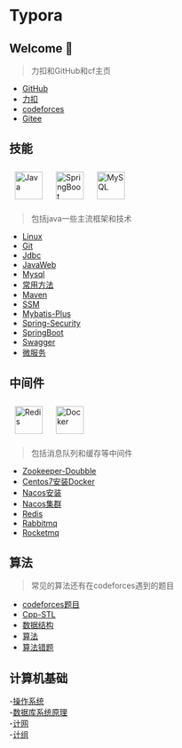 # Typora
## Welcome 👋

> 力扣和GitHub和cf主页
- [GitHub](https://github.com/interca)
- [力扣](https://leetcode.cn/u/hong-shen-2/)
- [codeforces](https://codeforces.com/profile/hongshen)
- [Gitee](https://gitee.com/hongshenghyj)

## 技能

<div align="">  
<img style="margin: 10px" src="https://profilinator.rishav.dev/skills-assets/java-original-wordmark.svg" alt="Java" height="50" />
<img style="margin: 10px" src="https://profilinator.rishav.dev/skills-assets/springio-icon.svg" alt="SpringBoot" height="50" />
<img style="margin: 10px" src="https://profilinator.rishav.dev/skills-assets/mysql-original-wordmark.svg" alt="MySQL" height="50" />  
</div>

> 包括java一些主流框架和技术
> 
> 
- [Linux](https://github.com/interca/Typora/blob/master/Linux.md)
- [Git](https://github.com/interca/Typora/blob/master/Git.md)
- [Jdbc](https://github.com/interca/Typora/blob/master/JDBC.md)
- [JavaWeb](https://github.com/interca/Typora/blob/master/javaweb.md)
- [Mysql](https://github.com/interca/Typora/blob/master/%E6%95%B0%E6%8D%AE%E5%BA%93.md)
- [常用方法](https://github.com/interca/Typora/blob/master/%E5%B8%B8%E7%94%A8%E6%96%B9%E6%B3%95.md)
- [Maven](https://github.com/interca/Typora/blob/master/Maven.md)
- [SSM](https://github.com/interca/Typora/blob/master/SSM%E5%BF%AB%E9%80%9F%E5%85%A5%E9%97%A8.md)
- [Mybatis-Plus](https://github.com/interca/Typora/blob/master/Mybatis-Plus.md)
- [Spring-Security](https://github.com/interca/Typora/blob/master/Spring-security.md)
- [SpringBoot](https://github.com/interca/Typora/blob/master/SpringBoot.md)
- [Swagger](https://github.com/interca/Typora/blob/master/Swagger.md)
- [微服务](https://github.com/interca/Typora/blob/master/%E5%88%86%E5%B8%83%E5%BC%8F.md)


## 中间件 
<div align="">
<img style="margin: 10px" src="https://profilinator.rishav.dev/skills-assets/redis-original-wordmark.svg" alt="Redis" height="50" />
<img style="margin: 10px" src="https://profilinator.rishav.dev/skills-assets/docker-original-wordmark.svg" alt="Docker" height="50" />
</div>


> 包括消息队列和缓存等中间件
- [Zookeeper-Doubble](https://github.com/interca/Typora/blob/master/Zookeeper.md)
- [Centos7安装Docker](https://github.com/interca/Typora/blob/master/Centos7%E5%AE%89%E8%A3%85Docker.md)
- [Nacos安装](https://github.com/interca/Typora/blob/master/Nacos%E5%AE%89%E8%A3%85%E6%8C%87%E5%8D%97.md)
- [Nacos集群](https://github.com/interca/Typora/blob/master/nacos%E9%9B%86%E7%BE%A4%E6%90%AD%E5%BB%BA.md)
- [Redis](https://github.com/interca/Typora/blob/master/redis.md)
- [Rabbitmq](https://github.com/interca/Typora/blob/master/RabbitMQ.md)
- [Rocketmq](https://github.com/interca/Typora/blob/master/%E7%AE%97%E6%B3%95%E6%B1%87%E6%80%BB.md#%E6%A0%BC%E5%AD%90%E6%B8%B8%E6%88%8F)



## 算法
> 常见的算法还有在codeforces遇到的题目
- [codeforces题目](https://github.com/interca/Typora/blob/master/codeforces%E9%A2%98%E7%9B%AE.md)
- [Cpp-STL](https://github.com/interca/Typora/blob/master/Cpp.md)
- [数据结构](https://gitee.com/hongshenghyj/typora/blob/master/%E6%95%B0%E6%8D%AE%E7%BB%93%E6%9E%84.md)
- [算法](https://github.com/interca/Typora/blob/master/%E7%AE%97%E6%B3%95%E6%B1%87%E6%80%BB.md)
- [算法错题](https://github.com/interca/Typora)


## 计算机基础
-[操作系统](https://github.com/interca/Typora/blob/master/%E6%93%8D%E4%BD%9C%E7%B3%BB%E7%BB%9F.md)  
-[数据库系统原理](https://github.com/interca/Typora/blob/master/%E6%95%B0%E6%8D%AE%E5%BA%93%E7%B3%BB%E7%BB%9F%E5%8E%9F%E7%90%86.md)  
-[计网](https://github.com/interca/Typora/blob/master/%E8%AE%A1%E7%AE%97%E6%9C%BA%E7%BD%91%E7%BB%9C.md)  
-[计组](https://github.com/interca/Typora/blob/master/%E8%AE%A1%E7%AE%97%E6%9C%BA%E7%BB%84%E6%88%90%E5%8E%9F%E7%90%86.md)





